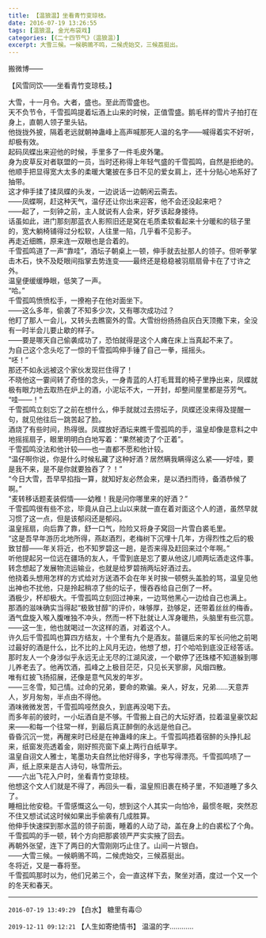 ```yaml
---
title: 【温狼温】坐看青竹变琼枝。
date: 2016-07-19 13:26:55
tags: [温狼温, 金光布袋戏]
categories: [《二十四节气》（温狼温）]
excerpt: 大雪三候。一候鹖鴠不鸣，二候虎始交，三候荔挺出。
---
```


<p dir="ltr"  >搬微博——</p> 
<p dir="ltr"  >【风雪同饮——坐看青竹变琼枝。】</p> 
<p dir="ltr"  >大雪，十一月令。大者，盛也。至此而雪盛也。<br />天不负节令，千雪孤鸣提着坛酒上山来的时候，正值雪盛。鹅毛样的雪片子拍打在身上，直朝人领子里头钻。<br />他拢拢外披，隔着老远就朝神蛊峰上高声喊那死人温的名字——喊得着实不好听，却极有效。<br />起码凤蝶出来迎他的时候，手里多了一件毛皮外氅。<br />身为皮草反对者联盟的一员，当时还称得上年轻气盛的千雪孤鸣，自然是拒绝的。他顺手把显得宽大太多的柔暖大氅披在多日不见的爱女肩上，还十分贴心地系好了抽带。<br />这才伸手揉了揉凤蝶的头发，一边说话一边朝闲云斋去。<br />——凤蝶啊，赶这种天气，温仔还让你出来迎客，他不会还没起来吧？<br />——起了，一刻钟之前，主人就说有人会来，好歹该起身接待。<br />话虽如此，进门那刻那蓝衣人影照旧还是窝在毛质柔软看起来十分暖和的毯子里的，宽大躺椅铺得过分松软，人往里一陷，几乎看不见影子。<br />再走近细瞧，原来连一双眼也是合着的。<br />千雪孤鸣道了一声“靠哇”，酒坛子朝桌上一顿，伸手就去扯那人的领子。但听拳掌击木石，快不及眨眼间指掌去势连变——最终还是稳稳被羽扇扇骨卡在了寸许之外。<br />温皇便缓缓睁眼，低笑了一声。<br />“哈。”<br />千雪孤鸣愤愤松手，一撩袍子在他对面坐下。<br />——这么多年，偷袭了不知多少次，又有哪次成功过？<br />他盯了那人一会儿，又转头去瞧窗外的雪。大雪纷纷扬扬自灰白天顶撒下来，全没有一时半会儿要止歇的样子。<br />——要是哪天自己偷袭成功了，恐怕就得是这个人瘫在床上当真起不来了。<br />为自己这个念头吃了一惊的千雪孤鸣伸手锤了自己一拳，摇摇头。<br />“呸！”<br />那还不如永远被这个家伙发现拦住得了！<br />不晓他这一霎间转了奇怪的念头，一身青蓝的人打毛茸茸的椅子里挣出来，凤蝶就极有眼力地去取热在炉上的酒，小泥坛不大，一开封，却整间屋里都是芬芳气。<br />“哇——！”<br />千雪孤鸣立刻忘了之前在想什么，伸手就就过去捞坛子，凤蝶还没来得及提醒一句，就见他往后一跳苦起了脸。<br />酒烧了有些时间，热得很。凤蝶放好酒坛来瞧千雪孤鸣的手，温皇却像是意料之中地摇摇扇子，眼里明明白白地写着：“果然被烫了个正着”。<br />千雪孤鸣没法和他计较——也一直都不愿和他计较。<br />“温仔啊你说，你是什么时候私藏了这种好酒？居然瞒我瞒得这么紧——好哇，要是我不来，是不是你就要独吞了？！”<br />“今日大雪，吾早早掐指一算，就知好友必然会来，是以洒扫而待，备酒恭候了啊。”<br />“麦转移话题麦装假情——幼稚！我是问你哪里来的好酒？”<br />千雪孤鸣很有些不忿，毕竟从自己上山以来就一直在着对面这个人的道，虽然早就习惯了这一点，但是该郁闷还是郁闷。<br />温皇摇扇，向后靠了靠，舒一口气，险险又将身子窝回一片雪白裘毛里。<br />“这是吾早年游历北地所得，燕赵酒烈，老梅树下沉埋十几年，方得烈性之后的极致甘醇——年关将近，也不知罗碧这一趟，是否来得及赶回来过个年啊。”<br />听他提起另一位远在疆场的友人，千雪到底是忘了要从他这儿顺两坛酒走这件事。转念想起了发展物流运输业，也就是给罗碧捎两坛好酒过去。<br />他挠着头想用怎样的方式给对方送酒不会在年关时挨一顿劈头盖脸的骂，温皇见他出神也不扰他，只是拎起稍凉了些的坛子，慢吞吞给自己倒了一杯。<br />酒极少，杯却极大。千雪孤鸣立刻回过神来，一边骂他黑心一边给自己也满上。<br />那酒的滋味确实当得起“极致甘醇”的评价，味够厚，劲够足，还带着丝丝的梅香。酒气盘旋入喉入腹唯独不冲头，然而一杯下肚就让人浑身暖热，头脑里有些沉意。<br />——这一生，他也就喝过一次这样的酒，对着这个人。<br />许久后千雪孤鸣也算四方结友，十个里有九个是酒友。苗疆后来的军长问他之前喝过最好的酒是什么，比不比的上风月无边，他想了想，打个哈哈到底没正经答话。<br />那时友人一个身涉似乎永远无止无尽的江湖风波，一个歇停了还珠楼不知道躲到哪儿养老去了。他再饮酒，孤峰之上极目茫茫，只见长天寥廓，风烟四散。<br />唯有红披飞扬招展，还像是意气风发的年岁。<br />——三冬雪，知己情。过命的兄弟，要命的欺骗。亲人，好友，兄弟……天意弄人，岁月匆匆，半点由不得他。<br />酒味微微发苦，千雪孤鸣哑然良久，到底再没喝下去。<br />而多年前的彼时，一小坛酒自是不够。千雪搬上自己的大坛好酒，拉着温皇豪饮起来——和每一个往常一样，到最后真正醉倒的永远是他自己。<br />昏昏沉沉一觉，再醒来时已经是在神蛊峰的床上。千雪孤鸣捂着宿醉的头挣扎起来，纸窗发亮透着金，刚好照亮窗下桌上两行白纸草字。<br />温皇自诩文人雅士，笔墨功夫自然比他好得多，字也写得漂亮。千雪孤鸣啧了一声，纸上原来是古人诗句，咏雪所云。<br />——六出飞花入户时，坐看青竹变琼枝。<br />他想这个文人们就是不得了，再回头一看，温皇照旧裹在椅子里，不知道睡了多久了。<br />睡相比他安稳。千雪感慨这么一句，想到这个人其实一向怕冷，最惯冬眠，突然忍不住又想试试这时候如果出手偷袭有几成胜算。<br />他伸手快速探到那水蓝的领子前面，睡着的人动了动，盖在身上的白裘松了个角。<br />千雪孤鸣的手一顿，转个方向把那裘领严严实实掖了回去。<br />再朝外张望，连下了两日的大雪刚刚巧止住了。山间一片银白。<br />——大雪三候。一候鹖鴠不鸣，二候虎始交，三候荔挺出。<br />冬将近，又是一春将至。<br />千雪孤鸣那时以为，他们兄弟三个，会一直这样下去，聚坐对酒，度过一个又一个的冬天和春天。</p>

<!-- more -->

---

`2016-07-19 13:49:29` 【白水】 糖里有毒😔

`2019-12-11 09:12:21` 【人生如寄绝情书】 温温的字…………
